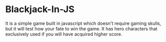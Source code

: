 # Blackjack-In-JS
It is a simple game built in javascript which doesn't require gaming skulls, but it will test how your fate to win the game. It has hero characters that exclusively used if you will have acquired higher score.
